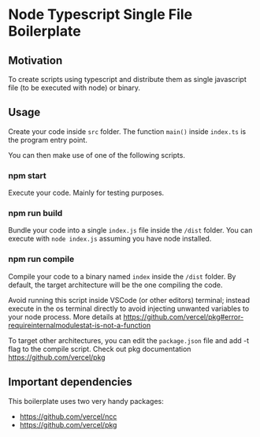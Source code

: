 # Node Typescript Single File Boilerplate

## Motivation

To create scripts using typescript and distribute them as single javascript file (to be executed with node) or binary.

## Usage

Create your code inside `src` folder. The function `main()` inside `index.ts` is the program entry point.

You can then make use of one of the following scripts.

### npm start

Execute your code. Mainly for testing purposes.

### npm run build
Bundle your code into a single `index.js` file inside the `/dist` folder. You can execute with `node index.js` assuming you have node installed.

### npm run compile
Compile your code to a binary named `index` inside the `/dist` folder. By default, the target architecture will be the one compiling the code.

Avoid running this script inside VSCode (or other editors) terminal; instead execute in the os terminal directly to avoid injecting unwanted variables to your node process. More details at https://github.com/vercel/pkg#error-requireinternalmodulestat-is-not-a-function

To target other architectures, you can edit the `package.json` file and add -t flag to the compile script. Check out pkg documentation https://github.com/vercel/pkg

## Important dependencies

This boilerplate uses two very handy packages:
- https://github.com/vercel/ncc
- https://github.com/vercel/pkg
